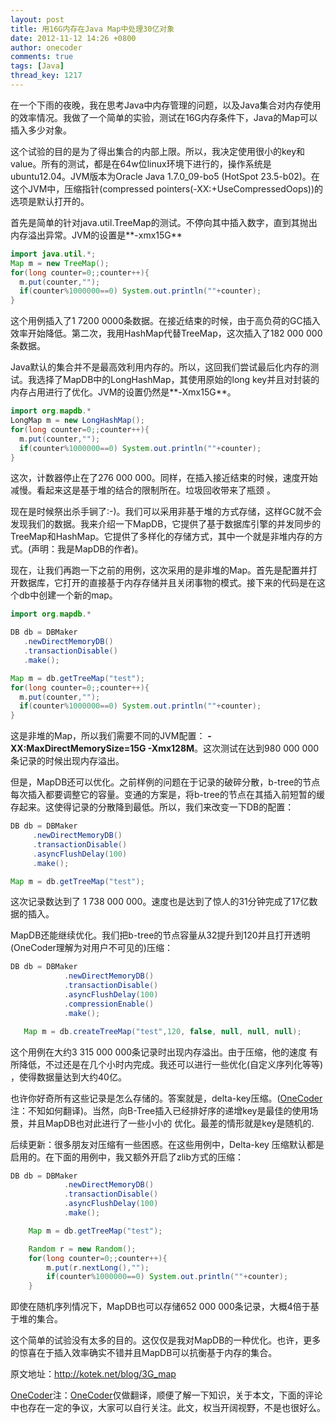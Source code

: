 ```yaml
---
layout: post
title: 用16G内存在Java Map中处理30亿对象
date: 2012-11-12 14:26 +0800
author: onecoder
comments: true
tags: [Java]
thread_key: 1217
---
```

在一个下雨的夜晚，我在思考Java中内存管理的问题，以及Java集合对内存使用的效率情况。我做了一个简单的实验，测试在16G内存条件下，Java的Map可以插入多少对象。

这个试验的目的是为了得出集合的内部上限。所以，我决定使用很小的key和value。所有的测试，都是在64w位linux环境下进行的，操作系统是ubuntu12.04。JVM版本为Oracle Java 1.7.0_09-bo5 (HotSpot 23.5-b02)。在这个JVM中，压缩指针(compressed pointers(-XX:+UseCompressedOops))的选项是默认打开的。

首先是简单的针对java.util.TreeMap的测试。不停向其中插入数字，直到其抛出内存溢出异常。JVM的设置是**-xmx15G**

```java
import java.util.*; 
Map m = new TreeMap();
for(long counter=0;;counter++){
  m.put(counter,"");
  if(counter%1000000==0) System.out.println(""+counter);
}
```

这个用例插入了1 7200 0000条数据。在接近结束的时候，由于高负荷的GC插入效率开始降低。第二次，我用HashMap代替TreeMap，这次插入了182 000 000条数据。

Java默认的集合并不是最高效利用内存的。所以，这回我们尝试最后化内存的测试。我选择了MapDB中的LongHashMap，其使用原始的long key并且对封装的内存占用进行了优化。JVM的设置仍然是**-Xmx15G**。

```java
import org.mapdb.*
LongMap m = new LongHashMap();    
for(long counter=0;;counter++){
  m.put(counter,"");
  if(counter%1000000==0) System.out.println(""+counter);
}
```

这次，计数器停止在了276 000 000。同样，在插入接近结束的时候，速度开始减慢。看起来这是基于堆的结合的限制所在。垃圾回收带来了瓶颈 。

现在是时候祭出杀手锏了:-)。我们可以采用非基于堆的方式存储，这样GC就不会发现我们的数据。我来介绍一下MapDB，它提供了基于数据库引擎的并发同步的TreeMap和HashMap。它提供了多样化的存储方式，其中一个就是非堆内存的方式。(声明：我是MapDB的作者)。

现在，让我们再跑一下之前的用例，这次采用的是非堆的Map。首先是配置并打开数据库，它打开的直接基于内存存储并且关闭事物的模式。接下来的代码是在这个db中创建一个新的map。

```java
import org.mapdb.*

DB db = DBMaker
   .newDirectMemoryDB()
   .transactionDisable()
   .make();

Map m = db.getTreeMap("test");
for(long counter=0;;counter++){
  m.put(counter,"");
  if(counter%1000000==0) System.out.println(""+counter);
}
```

这是非堆的Map，所以我们需要不同的JVM配置： **-XX:MaxDirectMemorySize=15G -Xmx128M**。这次测试在达到980 000 000条记录的时候出现内存溢出。

但是，MapDB还可以优化。之前样例的问题在于记录的破碎分散，b-tree的节点每次插入都要调整它的容量。变通的方案是，将b-tree的节点在其插入前短暂的缓存起来。这使得记录的分散降到最低。所以，我们来改变一下DB的配置：

```java
DB db = DBMaker
     .newDirectMemoryDB()
     .transactionDisable()
     .asyncFlushDelay(100)
     .make();

Map m = db.getTreeMap("test");   
```

这次记录数达到了 1 738 000 000。速度也是达到了惊人的31分钟完成了17亿数据的插入。

MapDB还能继续优化。我们把b-tree的节点容量从32提升到120并且打开透明(OneCoder理解为对用户不可见的)压缩：

```java
DB db = DBMaker
            .newDirectMemoryDB()
            .transactionDisable()
            .asyncFlushDelay(100)
            .compressionEnable()
            .make();

   Map m = db.createTreeMap("test",120, false, null, null, null);
```

这个用例在大约3 315 000 000条记录时出现内存溢出。由于压缩，他的速度 有所降低，不过还是在几个小时内完成。我还可以进行一些优化(自定义序列化等等) ，使得数据量达到大约40亿。

也许你好奇所有这些记录是怎么存储的。答案就是，delta-key压缩。(<a href="http://www.coderli.com">OneCoder</a>注：不知如何翻译)。当然，向B-Tree插入已经排好序的递增key是最佳的使用场景，并且MapDB也对此进行了一些小小的 优化。最差的情形就是key是随机的.

后续更新：很多朋友对压缩有一些困惑。在这些用例中，Delta-key 压缩默认都是启用的。在下面的用例中，我又额外开启了zlib方式的压缩：

```java
DB db = DBMaker
            .newDirectMemoryDB()
            .transactionDisable()
            .asyncFlushDelay(100)
            .make();

    Map m = db.getTreeMap("test");

    Random r = new Random();
    for(long counter=0;;counter++){
        m.put(r.nextLong(),"");
        if(counter%1000000==0) System.out.println(""+counter);
    }
```

即使在随机序列情况下，MapDB也可以存储652 000 000条记录，大概4倍于基于堆的集合。

这个简单的试验没有太多的目的。这仅仅是我对MapDB的一种优化。也许，更多的惊喜在于插入效率确实不错并且MapDB可以抗衡基于内存的集合。

原文地址：<a href="http://kotek.net/blog/3G_map">http://kotek.net/blog/3G_map</a>

<a href="http://www.coderli.com">OneCoder</a>注：<a href="http://www.coderli.com">OneCoder</a>仅做翻译，顺便了解一下知识，关于本文，下面的评论中也存在一定的争议，大家可以自行关注。此文，权当开阔视野，不是也很好么。
